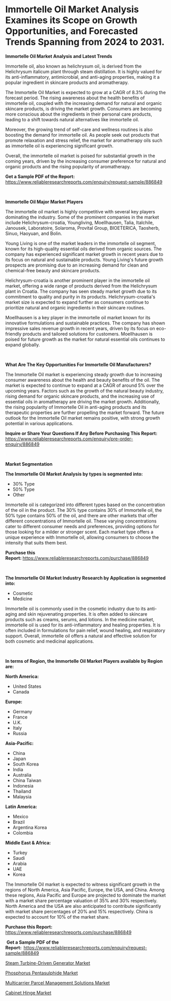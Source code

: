 <p><h1>Immortelle Oil Market Analysis Examines its Scope on Growth Opportunities, and Forecasted Trends Spanning from 2024 to 2031.</h1></p><p><strong>Immortelle Oil Market Analysis and Latest Trends</strong></p>
<p><p>Immortelle oil, also known as helichrysum oil, is derived from the Helichrysum italicum plant through steam distillation. It is highly valued for its anti-inflammatory, antimicrobial, and anti-aging properties, making it a popular ingredient in skincare products and aromatherapy.</p><p>The Immortelle Oil Market is expected to grow at a CAGR of 8.3% during the forecast period. The rising awareness about the health benefits of immortelle oil, coupled with the increasing demand for natural and organic skincare products, is driving the market growth. Consumers are becoming more conscious about the ingredients in their personal care products, leading to a shift towards natural alternatives like immortelle oil.</p><p>Moreover, the growing trend of self-care and wellness routines is also boosting the demand for immortelle oil. As people seek out products that promote relaxation and stress relief, the market for aromatherapy oils such as immortelle oil is experiencing significant growth.</p><p>Overall, the immortelle oil market is poised for substantial growth in the coming years, driven by the increasing consumer preference for natural and organic products and the rising popularity of aromatherapy.</p></p>
<p><strong>Get a Sample PDF of the Report:&nbsp;</strong> <a href="https://www.reliableresearchreports.com/enquiry/request-sample/886849">https://www.reliableresearchreports.com/enquiry/request-sample/886849</a></p>
<p>&nbsp;</p>
<p><strong>Immortelle Oil Major Market Players</strong></p>
<p><p>The immortelle oil market is highly competitive with several key players dominating the industry. Some of the prominent companies in the market include Helichrysum-croatia, Youngliving, Moellhausen, Talia, Italchile, Janousek, Laboratoire, Solaroma, Provital Group, BIOETERICA, Taosherb, Sinuo, Haoyuan, and Bolin.</p><p>Young Living is one of the market leaders in the immortelle oil segment, known for its high-quality essential oils derived from organic sources. The company has experienced significant market growth in recent years due to its focus on natural and sustainable products. Young Living's future growth prospects are promising due to an increasing demand for clean and chemical-free beauty and skincare products.</p><p>Helichrysum-croatia is another prominent player in the immortelle oil market, offering a wide range of products derived from the Helichrysum plant in Croatia. The company has seen steady market growth due to its commitment to quality and purity in its products. Helichrysum-croatia's market size is expected to expand further as consumers continue to prioritize natural and organic ingredients in their skincare routines.</p><p>Moellhausen is a key player in the immortelle oil market known for its innovative formulations and sustainable practices. The company has shown impressive sales revenue growth in recent years, driven by its focus on eco-friendly products and tailored solutions for customers. Moellhausen is poised for future growth as the market for natural essential oils continues to expand globally.</p></p>
<p>&nbsp;</p>
<p><strong>What Are The Key Opportunities For Immortelle Oil Manufacturers?</strong></p>
<p><p>The Immortelle Oil market is experiencing steady growth due to increasing consumer awareness about the health and beauty benefits of the oil. The market is expected to continue to expand at a CAGR of around 5% over the upcoming years. Factors such as the growth of the natural beauty industry, rising demand for organic skincare products, and the increasing use of essential oils in aromatherapy are driving the market growth. Additionally, the rising popularity of Immortelle Oil in anti-aging products and its therapeutic properties are further propelling the market forward. The future outlook for the Immortelle Oil market remains positive, with strong growth potential in various applications.</p></p>
<p><strong>Inquire or Share Your Questions If Any Before Purchasing This Report:</strong> <a href="https://www.reliableresearchreports.com/enquiry/pre-order-enquiry/886849">https://www.reliableresearchreports.com/enquiry/pre-order-enquiry/886849</a></p>
<p>&nbsp;</p>
<p><strong>Market Segmentation</strong></p>
<p><strong>The Immortelle Oil Market Analysis by types is segmented into:</strong></p>
<p><ul><li>30% Type</li><li>50% Type</li><li>Other</li></ul></p>
<p><p>Immortelle oil is categorized into different types based on the concentration of the oil in the product. The 30% type contains 30% of Immortelle oil, the 50% type contains 50% of the oil, and there are other markets that offer different concentrations of Immortelle oil. These varying concentrations cater to different consumer needs and preferences, providing options for those looking for a milder or stronger scent. Each market type offers a unique experience with Immortelle oil, allowing consumers to choose the intensity that suits them best.</p></p>
<p><strong>Purchase this Report:&nbsp;</strong><a href="https://www.reliableresearchreports.com/purchase/886849">https://www.reliableresearchreports.com/purchase/886849</a></p>
<p>&nbsp;</p>
<p><strong>The Immortelle Oil Market Industry Research by Application is segmented into:</strong></p>
<p><ul><li>Cosmetic</li><li>Medicine</li></ul></p>
<p><p>Immortelle oil is commonly used in the cosmetic industry due to its anti-aging and skin rejuvenating properties. It is often added to skincare products such as creams, serums, and lotions. In the medicine market, immortelle oil is used for its anti-inflammatory and healing properties. It is often included in formulations for pain relief, wound healing, and respiratory support. Overall, immortelle oil offers a natural and effective solution for both cosmetic and medicinal applications.</p></p>
<p>&nbsp;</p>
<p><strong>In terms of Region, the Immortelle Oil Market Players available by Region are:</strong></p>
<p>
    <p> <strong> North America: </strong>
        <ul>
            <li>United States</li>
            <li>Canada</li>
        </ul>
        </p> 
    <p> <strong> Europe: </strong>
        <ul>
            <li>Germany</li>
            <li>France</li>
            <li>U.K.</li>
            <li>Italy</li>
            <li>Russia</li>
        </ul>
        </p> 
    <p> <strong> Asia-Pacific: </strong>
        <ul>
            <li>China</li>
            <li>Japan</li>
            <li>South Korea</li>
            <li>India</li>
            <li>Australia</li>
            <li>China Taiwan</li>
            <li>Indonesia</li>
            <li>Thailand</li>
            <li>Malaysia</li>
        </ul>
        </p> 
    <p> <strong> Latin America: </strong>
        <ul>
            <li>Mexico</li>
            <li>Brazil</li>
            <li>Argentina Korea</li>
            <li>Colombia</li>
        </ul>
        </p> 
    <p> <strong> Middle East & Africa: </strong>
        <ul>
            <li>Turkey</li>
            <li>Saudi</li>
            <li>Arabia</li>
            <li>UAE</li>
            <li>Korea</li>
        </ul>
    </p>
    </p>
<p><p>The Immortelle Oil market is expected to witness significant growth in the regions of North America, Asia Pacific, Europe, the USA, and China. Among these regions, Asia Pacific and Europe are projected to dominate the market with a market share percentage valuation of 35% and 30% respectively. North America and the USA are also anticipated to contribute significantly with market share percentages of 20% and 15% respectively. China is expected to account for 10% of the market share.</p></p>
<p><strong>Purchase this Report: </strong><a href="https://www.reliableresearchreports.com/purchase/886849">https://www.reliableresearchreports.com/purchase/886849</a></p>
<p>&nbsp;<strong>Get a Sample PDF of the Report:&nbsp;&nbsp;</strong><a href="https://www.reliableresearchreports.com/enquiry/request-sample/886849">https://www.reliableresearchreports.com/enquiry/request-sample/886849</a></p>
<p><strong></strong></p>
<p><p><a href="https://gentle-editor-9db.notion.site/Steam-Turbine-Driven-Generator-Market-Size-Share-Trends-Analysis-Report-By-Application-Regional--1343e262029249e88615af70d0314a18">Steam Turbine-Driven Generator Market</a></p><p><a href="https://github.com/gdfhhhj/Market-Research-Report-List-3/blob/main/phosphorus-pentasulphide-market.md">Phosphorus Pentasulphide Market</a></p><p><a href="https://view.publitas.com/reportprime-1/multicarrier-parcel-management-solutions-market-insights-market-players-and-forecast-till-2030/">Multicarrier Parcel Management Solutions Market</a></p><p><a href="https://view.publitas.com/reportprime-1/cabinet-hinge-market-research-report-provides-thorough-industry-overview-which-offers-an-in-depth-analysis-of-product-trends-and-new-market-divisions/">Cabinet Hinge Market</a></p></p>